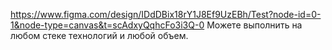 https://www.figma.com/design/IDdDBix18rY1J8Ef9UzEBh/Test?node-id=0-1&node-type=canvas&t=scAdxyQqhcFo3i3Q-0
Mожете выполнить на любом стеке технологий и любой объем.